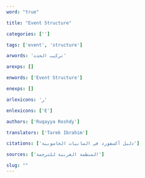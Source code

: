 ```yaml
---
word: "true"

title: "Event Structure"

categories: ['']

tags: ['event', 'structure']

arwords: 'تركيب الحدث'

arexps: []

enwords: ['Event Structure']

enexps: []

arlexicons: 'ر'

enlexicons: ['E']

authors: ['Ruqayya Roshdy']

translators: ['Tarek Ibrahim']

citations: ['دليل أكسفورد في السانيات الحاسوبية']

sources: ['المنظمة العربية للترجمة']

slug: ""
---
```

